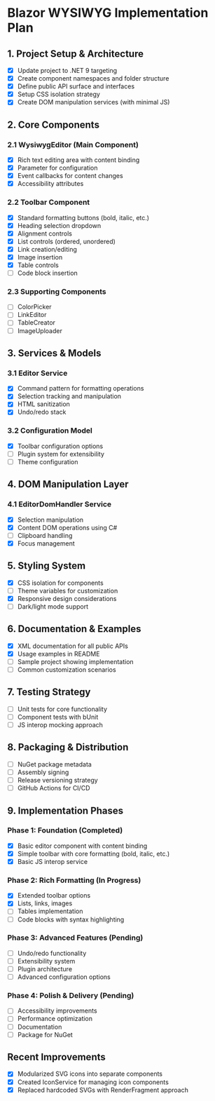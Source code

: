 # Blazor WYSIWYG Implementation Plan

## 1. Project Setup & Architecture

- [x] Update project to .NET 9 targeting
- [x] Create component namespaces and folder structure
- [x] Define public API surface and interfaces
- [x] Setup CSS isolation strategy
- [x] Create DOM manipulation services (with minimal JS)

## 2. Core Components

### 2.1 WysiwygEditor (Main Component)
- [x] Rich text editing area with content binding
- [x] Parameter for configuration
- [x] Event callbacks for content changes
- [x] Accessibility attributes

### 2.2 Toolbar Component
- [x] Standard formatting buttons (bold, italic, etc.)
- [x] Heading selection dropdown
- [x] Alignment controls
- [x] List controls (ordered, unordered)
- [x] Link creation/editing
- [x] Image insertion
- [x] Table controls
- [ ] Code block insertion

### 2.3 Supporting Components
- [ ] ColorPicker
- [ ] LinkEditor
- [ ] TableCreator
- [ ] ImageUploader

## 3. Services & Models

### 3.1 Editor Service
- [x] Command pattern for formatting operations
- [x] Selection tracking and manipulation
- [x] HTML sanitization
- [x] Undo/redo stack

### 3.2 Configuration Model
- [x] Toolbar configuration options
- [ ] Plugin system for extensibility
- [ ] Theme configuration

## 4. DOM Manipulation Layer

### 4.1 EditorDomHandler Service
- [x] Selection manipulation
- [x] Content DOM operations using C#
- [ ] Clipboard handling
- [x] Focus management

## 5. Styling System

- [x] CSS isolation for components
- [ ] Theme variables for customization
- [x] Responsive design considerations
- [ ] Dark/light mode support

## 6. Documentation & Examples

- [x] XML documentation for all public APIs
- [x] Usage examples in README
- [ ] Sample project showing implementation
- [ ] Common customization scenarios

## 7. Testing Strategy

- [ ] Unit tests for core functionality
- [ ] Component tests with bUnit
- [ ] JS interop mocking approach

## 8. Packaging & Distribution

- [ ] NuGet package metadata
- [ ] Assembly signing
- [ ] Release versioning strategy
- [ ] GitHub Actions for CI/CD

## 9. Implementation Phases

### Phase 1: Foundation (Completed)
- [x] Basic editor component with content binding
- [x] Simple toolbar with core formatting (bold, italic, etc.)
- [x] Basic JS interop service

### Phase 2: Rich Formatting (In Progress)
- [x] Extended toolbar options
- [x] Lists, links, images
- [ ] Tables implementation
- [ ] Code blocks with syntax highlighting

### Phase 3: Advanced Features (Pending)
- [ ] Undo/redo functionality
- [ ] Extensibility system
- [ ] Plugin architecture
- [ ] Advanced configuration options

### Phase 4: Polish & Delivery (Pending)
- [ ] Accessibility improvements
- [ ] Performance optimization
- [ ] Documentation
- [ ] Package for NuGet

## Recent Improvements

- [x] Modularized SVG icons into separate components
- [x] Created IconService for managing icon components
- [x] Replaced hardcoded SVGs with RenderFragment approach